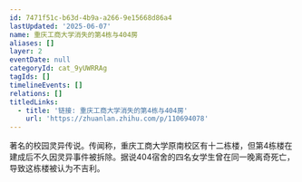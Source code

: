 ```yaml
---
id: 7471f51c-b63d-4b9a-a266-9e15668d86a4
lastUpdated: '2025-06-07'
name: 重庆工商大学消失的第4栋与404房
aliases: []
layer: 2
eventDate: null
categoryId: cat_9yUWRRAg
tagIds: []
timelineEvents: []
relations: []
titledLinks:
  - title: '链接: 重庆工商大学消失的第4栋与404房'
    url: 'https://zhuanlan.zhihu.com/p/110694078'
---
```

著名的校园灵异传说。传闻称，重庆工商大学原南校区有十二栋楼，但第4栋楼在建成后不久因灵异事件被拆除。据说404宿舍的四名女学生曾在同一晚离奇死亡，导致这栋楼被认为不吉利。

